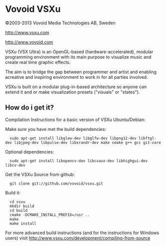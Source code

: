 Vovoid VSXu
=================
©2003-2013 Vovoid Media Technologies AB, Sweden

http://www.vsxu.com

http://www.vovoid.com



VSXu (VSX Ultra) is an OpenGL-based (hardware-accelerated), 
modular programming environment with its main purpose to 
visualize music and create real time graphic effects.

The aim is to bridge the gap between programmer 
and artist and enabling acreative and inspiring 
environment to work in for all parties involved.

VSXu is built on a modular plug-in-based architecture 
so anyone can extend it and or make visualization 
presets ("visuals" or "states").


How do i get it?
-----------------

Compilation Instructions for a basic version of VSXu Ubuntu/Debian:

Make sure you have met the build dependencies:

      sudo apt-get install libglew-dev libglfw-dev libpng12-dev libftgl-dev libjpeg-dev libpulse-dev libxrandr-dev make cmake g++ gcc git-core

Optional dependencies:

      sudo apt-get install libopencv-dev libcvaux-dev libhighgui-dev libcv-dev

Get the VSXu Source from github:

      git clone git://github.com/vovoid/vsxu.git

Build it:

      cd vsxu
      mkdir build
      cd build
      cmake -DCMAKE_INSTALL_PREFIX=/usr ..
      make
      make install

For more advanced build instructions (and for the instructions for Windows users)
visit http://www.vsxu.com/development/compiling-from-source
